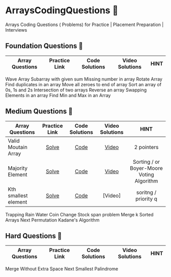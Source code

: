 # ArraysCodingQuestions 🚀
  Arrays Coding Questions ( Problems) for Practice | Placement Preparation | Interviews

## Foundation Questions 🚀
| Array Questions  | Practice Link | Code Solutions | Video Solutions | HINT
| ------------- | :-------------: | :-------------: | :---------: |:---------: |
Wave Array
Subarray with given sum
Missing number in array
Rotate Array
Find duplicates in an array
Move all zeroes to end of array
Sort an array of 0s, 1s and 2s
Intersection of two arrays
Reverse an array
Swapping Elements in an array
Find Min and Max in an Array

## Medium Questions 🚀
| Array Questions  | Practice Link | Code Solutions | Video Solutions | HINT
| ------------- | :-------------: | :-------------: | :---------: |:---------: |
Valid Moutain Array | [Solve](https://leetcode.com/problems/valid-mountain-array/) | [Code](https://github.com/RecursiveSharma/Leetcode-Problem-and-Solutions/blob/main/ValidMoutainArray.md) | [Video](https://youtu.be/tVDTjm_fYbQ) | 2 pointers
Majority Element | [Solve](https://leetcode.com/problems/majority-element/) | [Code](https://github.com/RecursiveSharma/ArraysCodingQuestions/blob/main/Majority%20Element.md) | [Video](https://www.youtube.com/watch?v=cLE1J34pYUo) | Sorting / or Boyer-Moore Voting Algorithm
Kth smallest element | [Solve](https://leetcode.com/problems/kth-largest-element-in-an-array/) | [Code](https://github.com/RecursiveSharma/ArraysCodingQuestions/blob/main/kth-largest-smallest.md) | [Video] | soritng / priority q
Trapping Rain Water
Coin Change
Stock span problem
Merge k Sorted Arrays
Next Permutation
Kadane's Algorithm



## Hard Questions 🚀
| Array Questions  | Practice Link | Code Solutions | Video Solutions | HINT
| ------------- | :-------------: | :-------------: | :---------: |:---------: |
Merge Without Extra Space
Next Smallest Palindrome
